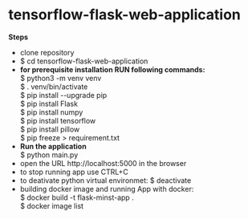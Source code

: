 # tensorflow-flask-web-application
**Steps**<br/>
- clone repository<br/>
- $ cd tensorflow-flask-web-application <br/>
- **for prerequisite installation RUN following commands:**<br/>
$ python3 -m venv venv <br/>
$ . venv/bin/activate <br/>
$ pip install --upgrade pip <br/>
$ pip install Flask <br/>
$ pip install numpy <br/>
$ pip install tensorflow <br/>
$ pip install pillow <br/>
$ pip freeze > requirement.txt<br/>
- **Run the application**<br/>
$ python main.py <br/>
- open the URL http://localhost:5000 in the browser <br/>
- to stop running app use CTRL+C <br/>
- to deativate python virtual environmet: $ deactivate <br/>
- building docker image and running App with docker: <br/>
$ docker build -t flask-minst-app . <br/>
$ docker image list <br/>

